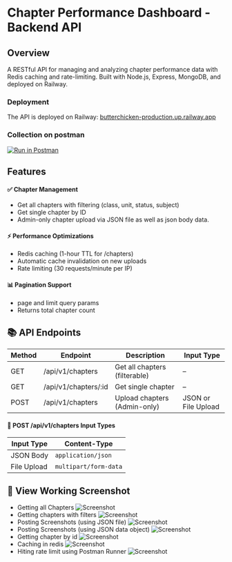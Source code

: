 # Chapter Performance Dashboard - Backend API
## Overview

A RESTful API for managing and analyzing chapter performance data with Redis caching and rate-limiting. Built with Node.js, Express, MongoDB, and deployed on Railway.


### Deployment

The API is deployed on Railway: [butterchicken-production.up.railway.app](https://butterchicken-production.up.railway.app)

### Collection on postman
[![Run in Postman](https://run.pstmn.io/button.svg)](https://butter-chicken.postman.co/workspace/Team-Workspace~16c86b0c-80e8-4b52-80a2-8a61cbfbad69/collection/42572664-8861cf4a-895f-4e1d-87d7-a0512e3d0acc?action=share&creator=42572664)

## Features
#### ✅ Chapter Management

- Get all chapters with filtering (class, unit, status, subject)
- Get single chapter by ID
- Admin-only chapter upload via JSON file as well as json body data.

####  ⚡ Performance Optimizations

- Redis caching (1-hour TTL for /chapters)
- Automatic cache invalidation on new uploads
- Rate limiting (30 requests/minute per IP)

#### 📊 Pagination Support

- page and limit query params
- Returns total chapter count

## 📚 API Endpoints

| Method | Endpoint               | Description                     | Input Type            |
|--------|------------------------|----------------------------------|------------------------|
| GET    | /api/v1/chapters       | Get all chapters (filterable)    | –                      |
| GET    | /api/v1/chapters/:id   | Get single chapter               | –                      |
| POST   | /api/v1/chapters       | Upload chapters (Admin-only)     | JSON or File Upload    |

#### 📝 POST /api/v1/chapters Input Types

| Input Type     | Content-Type           |
|----------------|------------------------|
| JSON Body      | `application/json`     | 
| File Upload    | `multipart/form-data`  |


## 📌 View Working Screenshot
- Getting all Chapters
![Screenshot](src/public/Screenshot%202025-06-05%20at%203.07.20 PM.png)
- Getting chapters with filters
![Screenshot](src/public/Screenshot%202025-06-05%20at%203.11.04 PM.png)
- Posting Screenshots (using JSON file)
![Screenshot](src/public/Screenshot%202025-06-05%20at%203.13.52 PM.png)
- Posting Screenshots (using JSON data object)
![Screenshot](src/public/Screenshot%202025-06-05%20at%203.12.22 PM.png)
- Getting chapter by id
![Screenshot](src/public/Screenshot%202025-06-05%20at%203.18.53 PM.png)
- Caching in redis
![Screenshot](src/public/Screenshot%202025-06-05%20at%203.20.08 PM.png)
- Hiting rate limit using Postman Runner
![Screenshot](src/public/Screenshot%202025-06-05%20at%203.21.36 PM.png)
